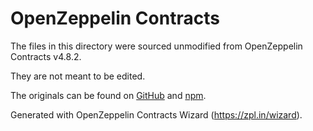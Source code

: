 # OpenZeppelin Contracts

The files in this directory were sourced unmodified from OpenZeppelin Contracts v4.8.2.

They are not meant to be edited.

The originals can be found on [GitHub] and [npm].

[GitHub]: https://github.com/OpenZeppelin/openzeppelin-contracts/tree/v4.8.2
[npm]: https://www.npmjs.com/package/@openzeppelin/contracts/v/4.8.2

Generated with OpenZeppelin Contracts Wizard (https://zpl.in/wizard).
